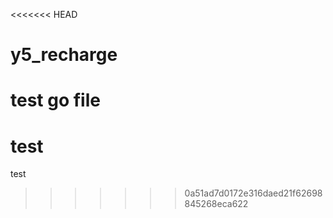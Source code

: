 <<<<<<< HEAD
# y5_recharge
test go file
=======
# test
test
>>>>>>> 0a51ad7d0172e316daed21f62698845268eca622
